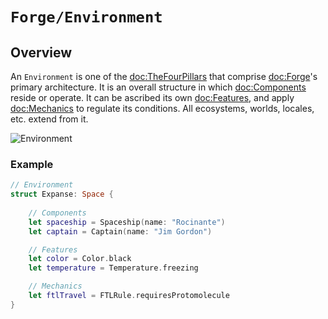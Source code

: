 # ``Forge/Environment``

## Overview

An `Environment` is one of the <doc:TheFourPillars> that comprise
<doc:Forge>'s primary architecture. It is an overall structure in which 
<doc:Components> reside or operate. It can be ascribed its own <doc:Features>,
and apply <doc:Mechanics> to regulate its conditions. All ecosystems, worlds,
locales, etc. extend from it.

![Environment](Environment.svg)

### Example

```swift
// Environment
struct Expanse: Space {
    
    // Components
    let spaceship = Spaceship(name: "Rocinante")
    let captain = Captain(name: "Jim Gordon")

    // Features
    let color = Color.black
    let temperature = Temperature.freezing

    // Mechanics
    let ftlTravel = FTLRule.requiresProtomolecule
}
```
